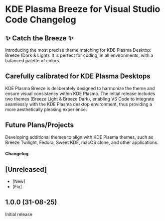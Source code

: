 # KDE Plasma Breeze for Visual Studio Code Changelog

✨ Catch the Breeze ✨
-------------------------

Introducing the most precise theme matching for KDE Plasma Desktop: Breeze (Dark &amp; Light). It is perfect for coding, in all environments, with a balanced palette of colors.

Carefully calibrated for KDE Plasma Desktops
--------------------------------------------

KDE Plasma Breeze is deliberately designed to harmonize the theme and ensure visual consistency within KDE Plasma. The initial release includes two themes (Breeze Light &amp; Breeze Dark), enabling VS Code to integrate seamlessly with the KDE Plasma desktop environment, thus providing a more aesthetically pleasing experience.

Future Plans/Projects
---------------------

Developing additional themes to align with KDE Plasma themes, such as Breeze Twilight, Fedora, Sweet KDE, macOS clone, and other applications.

#### Changelog

## [Unreleased]
- [New] 
- [Fix]

## 1.0.0 (31-08-25)

Initial release